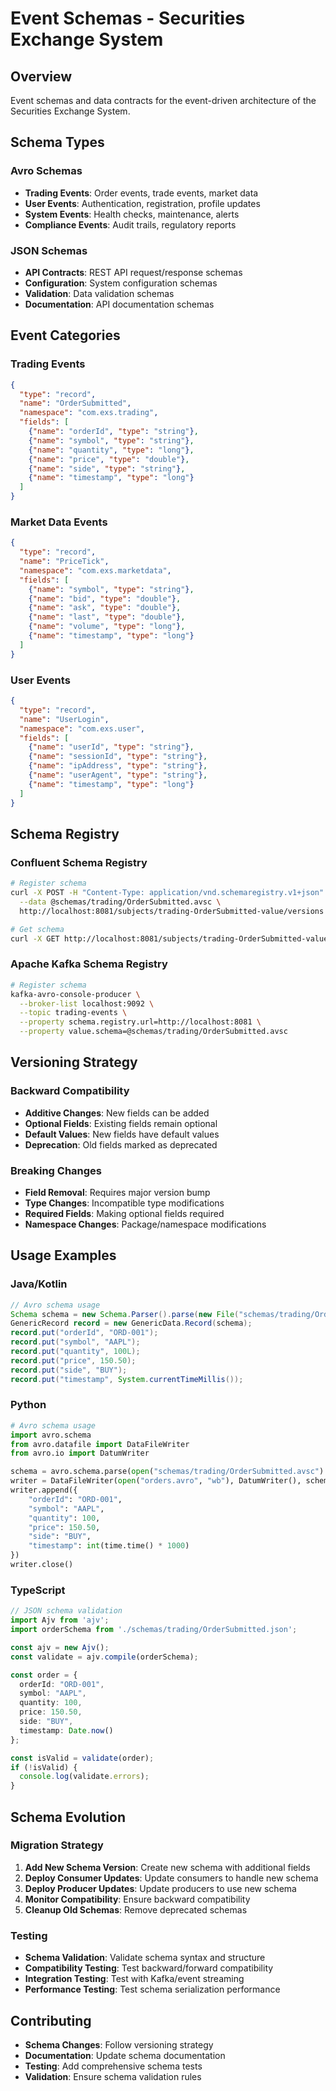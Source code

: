 # Event Schemas - Securities Exchange System

## Overview
Event schemas and data contracts for the event-driven architecture of the Securities Exchange System.

## Schema Types

### Avro Schemas
- **Trading Events**: Order events, trade events, market data
- **User Events**: Authentication, registration, profile updates
- **System Events**: Health checks, maintenance, alerts
- **Compliance Events**: Audit trails, regulatory reports

### JSON Schemas
- **API Contracts**: REST API request/response schemas
- **Configuration**: System configuration schemas
- **Validation**: Data validation schemas
- **Documentation**: API documentation schemas

## Event Categories

### Trading Events
```json
{
  "type": "record",
  "name": "OrderSubmitted",
  "namespace": "com.exs.trading",
  "fields": [
    {"name": "orderId", "type": "string"},
    {"name": "symbol", "type": "string"},
    {"name": "quantity", "type": "long"},
    {"name": "price", "type": "double"},
    {"name": "side", "type": "string"},
    {"name": "timestamp", "type": "long"}
  ]
}
```

### Market Data Events
```json
{
  "type": "record",
  "name": "PriceTick",
  "namespace": "com.exs.marketdata",
  "fields": [
    {"name": "symbol", "type": "string"},
    {"name": "bid", "type": "double"},
    {"name": "ask", "type": "double"},
    {"name": "last", "type": "double"},
    {"name": "volume", "type": "long"},
    {"name": "timestamp", "type": "long"}
  ]
}
```

### User Events
```json
{
  "type": "record",
  "name": "UserLogin",
  "namespace": "com.exs.user",
  "fields": [
    {"name": "userId", "type": "string"},
    {"name": "sessionId", "type": "string"},
    {"name": "ipAddress", "type": "string"},
    {"name": "userAgent", "type": "string"},
    {"name": "timestamp", "type": "long"}
  ]
}
```

## Schema Registry

### Confluent Schema Registry
```bash
# Register schema
curl -X POST -H "Content-Type: application/vnd.schemaregistry.v1+json" \
  --data @schemas/trading/OrderSubmitted.avsc \
  http://localhost:8081/subjects/trading-OrderSubmitted-value/versions

# Get schema
curl -X GET http://localhost:8081/subjects/trading-OrderSubmitted-value/versions/latest
```

### Apache Kafka Schema Registry
```bash
# Register schema
kafka-avro-console-producer \
  --broker-list localhost:9092 \
  --topic trading-events \
  --property schema.registry.url=http://localhost:8081 \
  --property value.schema=@schemas/trading/OrderSubmitted.avsc
```

## Versioning Strategy

### Backward Compatibility
- **Additive Changes**: New fields can be added
- **Optional Fields**: Existing fields remain optional
- **Default Values**: New fields have default values
- **Deprecation**: Old fields marked as deprecated

### Breaking Changes
- **Field Removal**: Requires major version bump
- **Type Changes**: Incompatible type modifications
- **Required Fields**: Making optional fields required
- **Namespace Changes**: Package/namespace modifications

## Usage Examples

### Java/Kotlin
```java
// Avro schema usage
Schema schema = new Schema.Parser().parse(new File("schemas/trading/OrderSubmitted.avsc"));
GenericRecord record = new GenericData.Record(schema);
record.put("orderId", "ORD-001");
record.put("symbol", "AAPL");
record.put("quantity", 100L);
record.put("price", 150.50);
record.put("side", "BUY");
record.put("timestamp", System.currentTimeMillis());
```

### Python
```python
# Avro schema usage
import avro.schema
from avro.datafile import DataFileWriter
from avro.io import DatumWriter

schema = avro.schema.parse(open("schemas/trading/OrderSubmitted.avsc").read())
writer = DataFileWriter(open("orders.avro", "wb"), DatumWriter(), schema)
writer.append({
    "orderId": "ORD-001",
    "symbol": "AAPL",
    "quantity": 100,
    "price": 150.50,
    "side": "BUY",
    "timestamp": int(time.time() * 1000)
})
writer.close()
```

### TypeScript
```typescript
// JSON schema validation
import Ajv from 'ajv';
import orderSchema from './schemas/trading/OrderSubmitted.json';

const ajv = new Ajv();
const validate = ajv.compile(orderSchema);

const order = {
  orderId: "ORD-001",
  symbol: "AAPL",
  quantity: 100,
  price: 150.50,
  side: "BUY",
  timestamp: Date.now()
};

const isValid = validate(order);
if (!isValid) {
  console.log(validate.errors);
}
```

## Schema Evolution

### Migration Strategy
1. **Add New Schema Version**: Create new schema with additional fields
2. **Deploy Consumer Updates**: Update consumers to handle new schema
3. **Deploy Producer Updates**: Update producers to use new schema
4. **Monitor Compatibility**: Ensure backward compatibility
5. **Cleanup Old Schemas**: Remove deprecated schemas

### Testing
- **Schema Validation**: Validate schema syntax and structure
- **Compatibility Testing**: Test backward/forward compatibility
- **Integration Testing**: Test with Kafka/event streaming
- **Performance Testing**: Test schema serialization performance

## Contributing
- **Schema Changes**: Follow versioning strategy
- **Documentation**: Update schema documentation
- **Testing**: Add comprehensive schema tests
- **Validation**: Ensure schema validation rules
